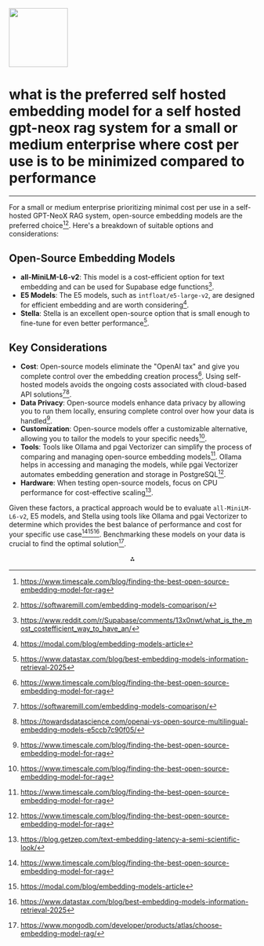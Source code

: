 <img src="https://r2cdn.perplexity.ai/pplx-full-logo-primary-dark%402x.png" class="logo" width="120"/>

# what is the preferred self hosted embedding model for a self hosted gpt-neox rag system for a small or medium enterprise where cost per use is to be minimized compared to performance

---
For a small or medium enterprise prioritizing minimal cost per use in a self-hosted GPT-NeoX RAG system, open-source embedding models are the preferred choice[^1][^3]. Here's a breakdown of suitable options and considerations:

## Open-Source Embedding Models

* **all-MiniLM-L6-v2**: This model is a cost-efficient option for text embedding and can be used for Supabase edge functions[^8].
* **E5 Models**: The E5 models, such as `intfloat/e5-large-v2`, are designed for efficient embedding and are worth considering[^2].
* **Stella**: Stella is an excellent open-source option that is small enough to fine-tune for even better performance[^4].


## Key Considerations

* **Cost**: Open-source models eliminate the "OpenAI tax" and give you complete control over the embedding creation process[^1]. Using self-hosted models avoids the ongoing costs associated with cloud-based API solutions[^3][^16].
* **Data Privacy**: Open-source models enhance data privacy by allowing you to run them locally, ensuring complete control over how your data is handled[^1].
* **Customization**: Open-source models offer a customizable alternative, allowing you to tailor the models to your specific needs[^1].
* **Tools**: Tools like Ollama and pgai Vectorizer can simplify the process of comparing and managing open-source embedding models[^1]. Ollama helps in accessing and managing the models, while pgai Vectorizer automates embedding generation and storage in PostgreSQL[^1].
* **Hardware**: When testing open-source models, focus on CPU performance for cost-effective scaling[^19].

Given these factors, a practical approach would be to evaluate `all-MiniLM-L6-v2`, E5 models, and Stella using tools like Ollama and pgai Vectorizer to determine which provides the best balance of performance and cost for your specific use case[^1][^2][^4]. Benchmarking these models on your data is crucial to find the optimal solution[^15].

<div style="text-align: center">⁂</div>

[^1]: https://www.timescale.com/blog/finding-the-best-open-source-embedding-model-for-rag

[^2]: https://modal.com/blog/embedding-models-article

[^3]: https://softwaremill.com/embedding-models-comparison/

[^4]: https://www.datastax.com/blog/best-embedding-models-information-retrieval-2025

[^5]: https://www.reddit.com/r/LocalLLaMA/comments/18j39qt/what_embedding_models_are_you_using_for_rag/

[^6]: https://www.graft.com/blog/open-source-text-embedding-models

[^7]: https://github.com/EleutherAI/gpt-neox

[^8]: https://www.reddit.com/r/Supabase/comments/13x0nwt/what_is_the_most_costefficient_way_to_have_an/

[^9]: https://www.pragnakalp.com/open-source-embedding-models-which-one-performs-best/

[^10]: https://writingmate.ai/blog/the-best-embedding-models

[^11]: https://huggingface.co/docs/transformers/en/model_doc/gpt_neox

[^12]: https://huggingface.co/docs/transformers/en/model_doc/gpt_neo

[^13]: https://www.pinecone.io/learn/series/rag/embedding-models-rundown/

[^14]: https://www.bentoml.com/blog/a-guide-to-open-source-embedding-models

[^15]: https://www.mongodb.com/developer/products/atlas/choose-embedding-model-rag/

[^16]: https://towardsdatascience.com/openai-vs-open-source-multilingual-embedding-models-e5ccb7c90f05/

[^17]: https://vectorize.io/picking-the-best-embedding-model-for-rag/

[^18]: https://www.enterprisebot.ai/blog/choose-the-best-embedding-model-for-your-retrieval-augmented-generation-rag-system

[^19]: https://blog.getzep.com/text-embedding-latency-a-semi-scientific-look/

[^20]: https://ai.plainenglish.io/choosing-an-embedding-model-for-retrieval-augmented-generation-rag-705dbb8a9e12


